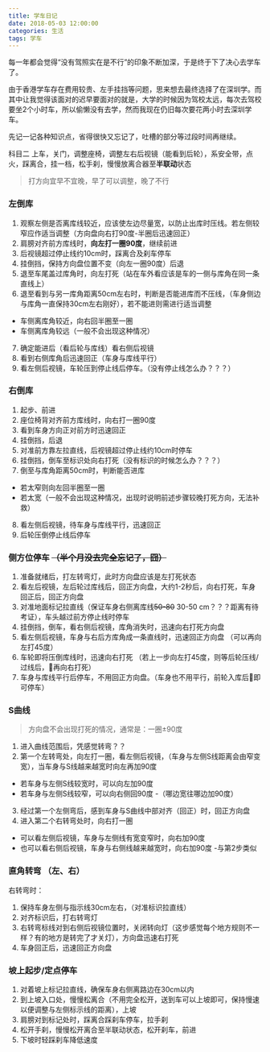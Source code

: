 ```yaml
---
title: 学车日记
date: 2018-05-03 12:00:00
categories: 生活
tags: 学车
---
```


每一年都会觉得“没有驾照实在是不行”的印象不断加深，于是终于下了决心去学车了。

由于香港学车存在费用较贵、左手挂挡等问题，思来想去最终选择了在深圳学。而其中让我觉得该面对的迟早要面对的就是，大学的时候因为驾校太远，每次去驾校要坐2个小时车，所以偷懒没有去学，然而我现在仍旧每次要花两小时去深圳学车。

先记一记各种知识点，省得很快又忘记了，吐槽的部分等过段时间再继续。

科目二
上车，关门，调整座椅，调整左右后视镜（能看到后轮），系安全带，点火，踩离合，挂一档，松手刹，慢慢放离合器至**半联动**状态

> 打方向宜早不宜晚，早了可以调整，晚了不行

### 左倒库
1. 观察左侧是否离库线较近，应该使左边尽量宽，以防止出库时压线。若左侧较窄应作适当调整（方向盘向右打90度-半圈后迅速回正）
2. 肩膀对齐前方库线时，**向左打一圈90度**，继续前进
3. 后视镜超过停止线约10cm时，踩离合及刹车停车
4. 挂倒挡，保持方向盘位置不变（向左一圈90度）后退
5. 退至车尾盖过库角时，向左打死（站在车外看应该是车的一侧与库角在同一条直线上）
6. 退至看到与另一库角距离50cm左右时，判断是否能进库而不压线，（车身侧边与库角一直保持30cm左右刚好），若不能进则需进行适当调整
  - 车侧离库角较近，向右回半圈至一圈
  - 车侧离库角较远（一般不会出现这种情况）
7. 确定能进后（看后轮与库线）看右侧后视镜
8. 看到右侧库角后迅速回正（车身与库线平行）
9. 看左侧后视镜，车轮压到停止线后停车。（没有停止线怎么办？？？）

### 右倒库
1. 起步、前进
2. 座位椅背对齐前方库线时，向右打一圈90度
3. 看到车身方向正对前方时迅速回正
4. 挂倒挡，后退
5. 对准前方靠左拉直线，后视镜超过停止线约10cm时停车
6. 挂倒挡，倒车至标识处向右打死（没有标识的时候怎么办？？？）
7. 倒至与库角距离50cm时，判断能否进库
  - 若太窄则向左回半圈至一圈
  - 若太宽（一般不会出现这种情况，出现时说明前述步骤较晚打死方向，无法补救）
8. 看左侧后视镜，待车身与库线平行，迅速回正
9. 后轮压倒停止线后停车

### 侧方位停车 ~~（半个月没去完全忘记了，囧）~~
1. 准备就绪后，打左转弯灯，此时方向盘应该是左打死状态
2. 看左后视镜，左后轮过库线后，回正方向盘，大约1-2秒后，向右打死，车身回正后，回正方向盘
3. 对准地面标记拉直线（保证车身右侧离库线~~50-80~~ 30-50 cm？？？距离有待考证），车头越过前方停止线时停车
4. 挂倒挡，倒车，看右侧后视镜，库角消失时，迅速向右打死方向盘
5. 看左侧后视镜，车身与右后方库角成一条直线时，迅速回正方向盘 （可以再向左打45度）
6. 车轮即将压倒库线时，迅速向右打死 （若上一步向左打45度，则等后轮压线/过线后，再向右打死）
7. 车身与库线平行后停车，不用回正方向盘。（车身也不用平行，前轮入库后即可停车）

### S曲线
> 方向盘不会出现打死的情况，通常是：一圈±90度
1. 进入曲线范围后，凭感觉转弯？？
2. 第一个左转弯处，向左打一圈，看左侧后视镜，（车身与左侧S线距离会由窄变宽），当车身与S线越来越宽时向左再加90度
  - 若车身与左侧S线较宽时，可以向左加90度
  - 若车身与左侧S线较窄，可以向右侧回90度
  -（哪边宽往哪边加90度）
3. 经过第一个左侧弯后，感到车身与S曲线中部对齐（回正）时，回正方向盘
4. 进入第二个右转弯处时，向右打一圈
  - 可以看左侧后视镜，车身与左侧线有宽变窄时，向右加90度
  - 也可以看右侧后视镜，车身与右侧线越来越宽时，向右加90度
  -与第2步类似

### 直角转弯 （左、右）
右转弯时：
1. 保持车身左侧与指示线30cm左右，（对准标识拉直线）
2. 对齐标识后，打右转弯灯
3. 右转弯标线对到右侧后视镜位置时，关闭转向灯（这步感觉每个地方规则不一样？有的地方是转完了才关灯），方向盘迅速右打死
4. 车身回正后，迅速回正方向盘

### 坡上起步/定点停车
1. 对着坡上标记拉直线，确保车身右侧离路边在30cm以内
2. 到上坡入口处，慢慢松离合（不用完全松开，送到车可以上坡即可，保持慢速以便调整与左侧标示线的距离），上坡
3. 肩膀对到标记处时，踩离合踩刹车停车，拉手刹
4. 松开手刹，慢慢松开离合至半联动状态，松开刹车，前进
5. 下坡时轻踩刹车降低速度
